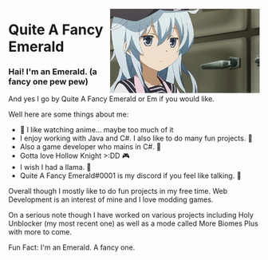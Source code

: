 <img align="right" src="https://github.com/QuiteAFancyEmerald/QuiteAFancyEmerald/blob/master/anime-shrug-gif.gif?raw=true" width="300"></img>

# Quite A Fancy Emerald
### Hai! I'm an Emerald. (a fancy one pew pew)

And yes I go by Quite A Fancy Emerald or Em if you would like.

Well here are some things about me:

- 🌺 I like watching anime... maybe too much of it
- I enjoy working with Java and C#. I also like to do many fun projects. 🌱
- Also a game developer who mains in C#. 🎐
- Gotta love Hollow Knight >:DD 🎮
- I wish I had a llama. 🦙
- Quite A Fancy Emerald#0001 is my discord if you feel like talking. 💬

Overall though I mostly like to do fun projects in my free time. Web Development is an interest of mine and I love modding games.

On a serious note though I have worked on various projects including Holy Unblocker (my most recent one) as well as a mode called More Biomes Plus with more to come.

Fun Fact: I'm an Emerald. A fancy one.

